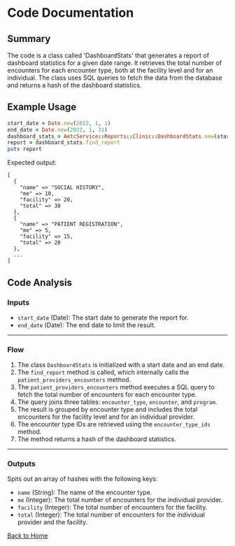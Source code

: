 # Code Documentation
## Summary
The code is a class called 'DashboardStats' that generates a report of dashboard statistics for a given date range. It retrieves the total number of encounters for each encounter type, both at the facility level and for an individual. The class uses SQL queries to fetch the data from the database and returns a hash of the dashboard statistics.

## Example Usage
```ruby
start_date = Date.new(2022, 1, 1)
end_date = Date.new(2022, 1, 31)
dashboard_stats = AetcService::Reports::Clinic::DashboardStats.new(start_date, end_date)
report = dashboard_stats.find_report
puts report
```
Expected output:
```
[
  {
    "name" => "SOCIAL HISTORY",
    "me" => 10,
    "facility" => 20,
    "total" => 30
  },
  {
    "name" => "PATIENT REGISTRATION",
    "me" => 5,
    "facility" => 15,
    "total" => 20
  },
  ...
]
```

## Code Analysis
### Inputs
- `start_date` (Date): The start date to generate the report for.
- `end_date` (Date): The end date to limit the result.
___
### Flow
1. The class `DashboardStats` is initialized with a start date and an end date.
2. The `find_report` method is called, which internally calls the `patient_providers_encounters` method.
3. The `patient_providers_encounters` method executes a SQL query to fetch the total number of encounters for each encounter type.
4. The query joins three tables: `encounter_type`, `encounter`, and `program`.
5. The result is grouped by encounter type and includes the total encounters for the facility level and for an individual provider.
6. The encounter type IDs are retrieved using the `encounter_type_ids` method.
7. The method returns a hash of the dashboard statistics.
___
### Outputs
Spits out an array of hashes with the following keys:
- `name` (String): The name of the encounter type.
- `me` (Integer): The total number of encounters for the individual provider.
- `facility` (Integer): The total number of encounters for the facility.
- `total` (Integer): The total number of encounters for the individual provider and the facility.

[Back to Home](../README.md)